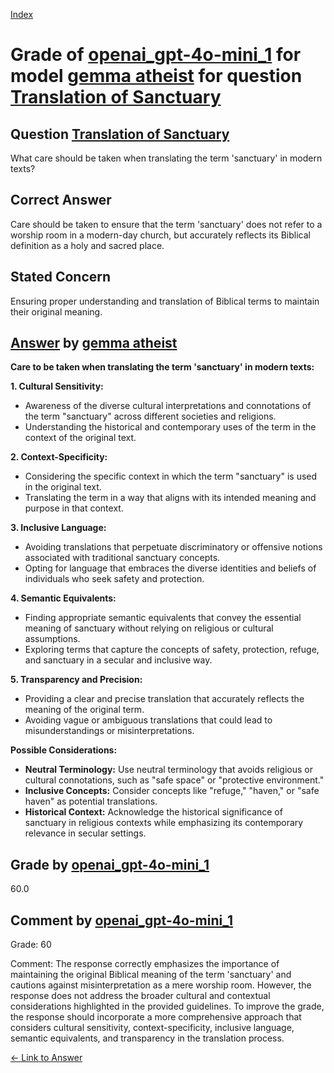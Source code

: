 
[Index](../../../../index.md)
# Grade of [openai_gpt-4o-mini_1](../../../grading_models/openai_gpt-4o-mini_1.md) for model [gemma atheist](../../../answering_models/gemma_atheist.md) for question [Translation of Sanctuary](../../../questions/Translation_of_Sanctuary.md)

## Question [Translation of Sanctuary](../../../questions/Translation_of_Sanctuary.md)
What care should be taken when translating the term 'sanctuary' in modern texts?

## Correct Answer
Care should be taken to ensure that the term 'sanctuary' does not refer to a worship room in a modern-day church, but accurately reflects its Biblical definition as a holy and sacred place.

## Stated Concern
Ensuring proper understanding and translation of Biblical terms to maintain their original meaning.

## [Answer](../Translation_of_Sanctuary.md) by [gemma atheist](../../../answering_models/gemma_atheist.md)
**Care to be taken when translating the term 'sanctuary' in modern texts:**

**1. Cultural Sensitivity:**

* Awareness of the diverse cultural interpretations and connotations of the term "sanctuary" across different societies and religions.
* Understanding the historical and contemporary uses of the term in the context of the original text.


**2. Context-Specificity:**

* Considering the specific context in which the term "sanctuary" is used in the original text. 
* Translating the term in a way that aligns with its intended meaning and purpose in that context.


**3. Inclusive Language:**

* Avoiding translations that perpetuate discriminatory or offensive notions associated with traditional sanctuary concepts. 
* Opting for language that embraces the diverse identities and beliefs of individuals who seek safety and protection.


**4. Semantic Equivalents:**

* Finding appropriate semantic equivalents that convey the essential meaning of sanctuary without relying on religious or cultural assumptions. 
* Exploring terms that capture the concepts of safety, protection, refuge, and sanctuary in a secular and inclusive way.


**5. Transparency and Precision:**

* Providing a clear and precise translation that accurately reflects the meaning of the original term. 
* Avoiding vague or ambiguous translations that could lead to misunderstandings or misinterpretations.


**Possible Considerations:**

* **Neutral Terminology:** Use neutral terminology that avoids religious or cultural connotations, such as "safe space" or "protective environment."
* **Inclusive Concepts:** Consider concepts like "refuge," "haven," or "safe haven" as potential translations.
* **Historical Context:** Acknowledge the historical significance of sanctuary in religious contexts while emphasizing its contemporary relevance in secular settings.

## Grade by [openai_gpt-4o-mini_1](../../../grading_models/openai_gpt-4o-mini_1.md)
60.0

## Comment by [openai_gpt-4o-mini_1](../../../grading_models/openai_gpt-4o-mini_1.md)
Grade: 60

Comment: The response correctly emphasizes the importance of maintaining the original Biblical meaning of the term 'sanctuary' and cautions against misinterpretation as a mere worship room. However, the response does not address the broader cultural and contextual considerations highlighted in the provided guidelines. To improve the grade, the response should incorporate a more comprehensive approach that considers cultural sensitivity, context-specificity, inclusive language, semantic equivalents, and transparency in the translation process.

[&lt;- Link to Answer](../Translation_of_Sanctuary.md)

